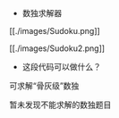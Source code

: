 * 数独求解器

[[./images/Sudoku.png]]

[[./images/Sudoku2.png]]

* 这段代码可以做什么？

可求解“骨灰级”数独

暂未发现不能求解的数独题目

